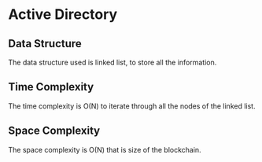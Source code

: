 # Active Directory

## Data Structure 
The data structure used is linked list, to store all the information.

## Time Complexity
The time complexity is O(N) to iterate through all the nodes of the linked list.

## Space Complexity
The space complexity is O(N) that is size of the blockchain.